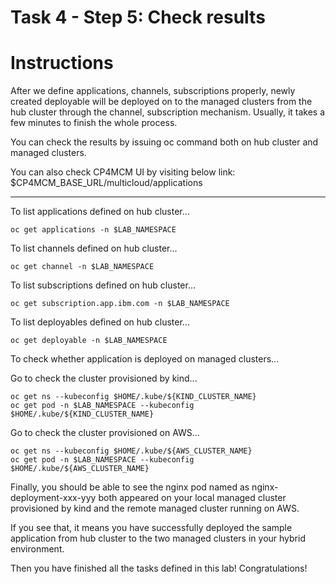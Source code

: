 # Task 4 - Step 5: Check results

Instructions
============

After we define applications, channels, subscriptions properly, newly created deployable will be deployed on
to the managed clusters from the hub cluster through the channel, subscription mechanism. Usually, it takes
a few minutes to finish the whole process.

You can check the results by issuing oc command both on hub cluster and managed clusters.

You can also check CP4MCM UI by visiting below link:
$CP4MCM_BASE_URL/multicloud/applications

---

To list applications defined on hub cluster...

```shell
oc get applications -n $LAB_NAMESPACE
```

To list channels defined on hub cluster...

```shell
oc get channel -n $LAB_NAMESPACE
```

To list subscriptions defined on hub cluster...

```shell
oc get subscription.app.ibm.com -n $LAB_NAMESPACE
```

To list deployables defined on hub cluster...

```shell
oc get deployable -n $LAB_NAMESPACE
```

To check whether application is deployed on managed clusters...

Go to check the cluster provisioned by kind...

```shell
oc get ns --kubeconfig $HOME/.kube/${KIND_CLUSTER_NAME}
oc get pod -n $LAB_NAMESPACE --kubeconfig $HOME/.kube/${KIND_CLUSTER_NAME}
```

Go to check the cluster provisioned on AWS...

```shell
oc get ns --kubeconfig $HOME/.kube/${AWS_CLUSTER_NAME}
oc get pod -n $LAB_NAMESPACE --kubeconfig $HOME/.kube/${AWS_CLUSTER_NAME}
```

Finally, you should be able to see the nginx pod named as nginx-deployment-xxx-yyy both appeared on your local managed cluster provisioned by kind and the remote managed cluster running on AWS.

If you see that, it means you have successfully deployed the sample application from hub cluster to the two managed clusters in your hybrid environment.

Then you have finished all the tasks defined in this lab! Congratulations!
